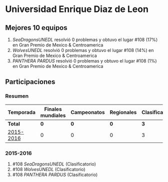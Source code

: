 ---
---

# Universidad Enrique Diaz de Leon

## Mejores 10 equipos

1. _SeaDragonsUNEDL_ resolvió 0 problemas y obtuvo el lugar #108 (17%) en Gran Premio de Mexico & Centroamerica
1. _WolvesUNEDL_ resolvió 0 problemas y obtuvo el lugar #108 (14%) en Gran Premio de Mexico & Centroamerica
1. _PANTHERA PARDUS_ resolvió 0 problemas y obtuvo el lugar #108 (1%) en Gran Premio de Mexico & Centroamerica

## Participaciones

### Resumen

| Temporada | Finales mundiales | Campeonatos | Regionales | Clasificatorios | Equipos |
| --- | --- | --- | --- | --- | --- |
| **Total** | **0** | **0** | **0** | **3** | **3** |
| [2015-2016](#2015-2016) | 0 | 0 | 0 | 3 | 3 |

### 2015-2016

1. #108 _SeaDragonsUNEDL_ (Clasificatorio)
1. #108 _WolvesUNEDL_ (Clasificatorio)
1. #108 _PANTHERA PARDUS_ (Clasificatorio)



